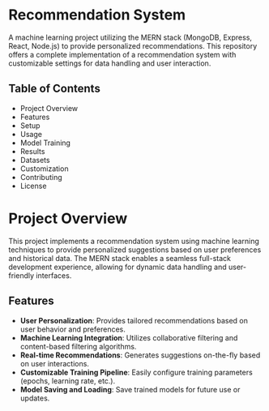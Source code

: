 # Recommendation System

A machine learning project utilizing the MERN stack (MongoDB, Express, React, Node.js) to provide personalized recommendations. This repository offers a complete implementation of a recommendation system with customizable settings for data handling and user interaction.

## Table of Contents

- Project Overview
- Features
- Setup
- Usage
- Model Training
- Results
- Datasets
- Customization
- Contributing
- License

# Project Overview

This project implements a recommendation system using machine learning techniques to provide personalized suggestions based on user preferences and historical data. The MERN stack enables a seamless full-stack development experience, allowing for dynamic data handling and user-friendly interfaces.

## Features

- **User Personalization**: Provides tailored recommendations based on user behavior and preferences.
- **Machine Learning Integration**: Utilizes collaborative filtering and content-based filtering algorithms.
- **Real-time Recommendations**: Generates suggestions on-the-fly based on user interactions.
- **Customizable Training Pipeline**: Easily configure training parameters (epochs, learning rate, etc.).
- **Model Saving and Loading**: Save trained models for future use or updates.
